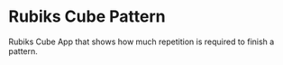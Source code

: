# Rubiks Cube Pattern

Rubiks Cube App that shows how much repetition is required to finish a pattern.
